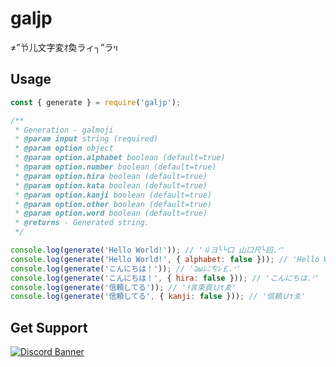 # galjp
≠”兯儿文字変ｵ奐ラィ┐”ラױ

## Usage
```js
const { generate } = require('galjp');

/**
 * Generation - galmoji
 * @param input string (required)
 * @param option object
 * @param option.alphabet boolean (default=true)
 * @param option.number boolean (default=true)
 * @param option.hira boolean (default=true)
 * @param option.kata boolean (default=true)
 * @param option.kanji boolean (default=true)
 * @param option.other boolean (default=true)
 * @param option.word boolean (default=true)
 * @returns - Generated string.
 */

console.log(generate('Hello World!')); // '丩ヨ└└口 山口尺└囙.ᐟ'
console.log(generate('Hello World!', { alphabet: false })); // 'Hello World.ᐟ'
console.log(generate('こんにちは！')); // '⊇ωﾚﾆㄘﾚ￡.ᐟ'
console.log(generate('こんにちは！', { hira: false })); // 'こんにちは.ᐟ'
console.log(generate('信頼してる')); // 'ｲ言束頁Ｕτゑ'
console.log(generate('信頼してる', { kanji: false })); // '信頼Ｕτゑ'
```

## Get Support
<a href="https://discord.gg/yKW8wWKCnS"><img src="https://discordapp.com/api/guilds/1005287561582878800/widget.png?style=banner4" alt="Discord Banner"/></a>
